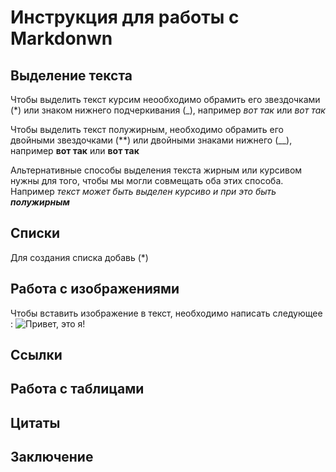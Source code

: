# Инструкция для работы c Markdonwn

## Выделение текста

Чтобы выделить текст курсим неообходимо обрамить его звездочками (*) или знаком нижнего подчеркивания (_), например *вот так* или _вот так_

Чтобы выделить текст полужирным, необходимо обрамить его двойными звездочками (**) или двойными знаками нижнего (__), например **вот так** или __вот так__

Альтернативные способы выделения текста жирным или курсивом нужны для того, чтобы мы могли совмещать оба этих способа. Например _текст может быть выделен курсиво и при это быть **полужирным**_

## Списки

Для создания списка добавь (*)

## Работа с изображениями

Чтобы вставить изображение в текст, необходимо написать следующее :
![Привет, это я!](avatar.jpg)

## Ссылки

## Работа с таблицами

## Цитаты

## Заключение
